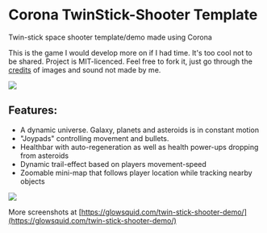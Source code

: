 # Corona TwinStick-Shooter Template

Twin-stick space shooter template/demo made using Corona


This is the game I would develop more on if I had time. It's too cool not to be shared. Project is MIT-licenced. Feel free to fork it, just go through the [credits](https://github.com/GlowSquid/Corona-TwinStick-Shooter-Template/blob/master/credits.md) of images and sound not made by me.


![](https://github.com/GlowSquid/Corona-TwinStick-Shooter-Template/blob/master/screenshots/1.0.0.png)


## Features:

- A dynamic universe. Galaxy, planets and asteroids is in constant motion
- "Joypads" controlling movement and bullets.
- Healthbar with auto-regeneration as well as health power-ups dropping from asteroids
- Dynamic trail-effect based on players movement-speed
- Zoomable mini-map that follows player location while tracking nearby objects


![](https://github.com/GlowSquid/Corona-TwinStick-Shooter-Template/blob/master/screenshots/battle.gif)



More screenshots at [https://glowsquid.com/twin-stick-shooter-demo/](https://glowsquid.com/twin-stick-shooter-demo/)
